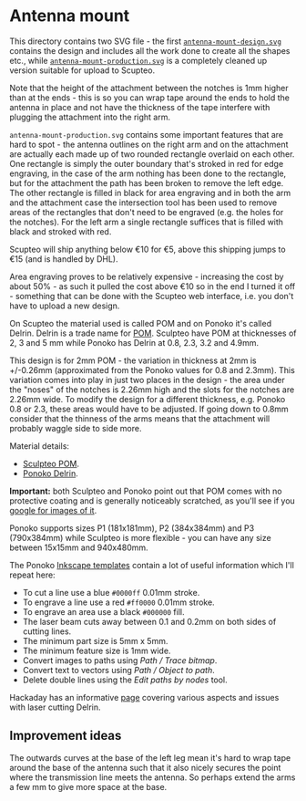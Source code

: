 Antenna mount
=============

This directory contains two SVG file - the first [`antenna-mount-design.svg`](antenna-mount-design.svg) contains the design and includes all the work done to create all the shapes etc., while [`antenna-mount-production.svg`](antenna-mount-production.svg) is a completely cleaned up version suitable for upload to Scupteo.

Note that the height of the attachment between the notches is 1mm higher than at the ends - this is so you can wrap tape around the ends to hold the antenna in place and not have the thickness of the tape interfere with plugging the attachment into the right arm.

`antenna-mount-production.svg` contains some important features that are hard to spot - the antenna outlines on the right arm and on the attachment are actually each made up of two rounded rectangle overlaid on each other. One rectangle is simply the outer boundary that's stroked in red for edge engraving, in the case of the arm nothing has been done to the rectangle, but for the attachment the path has been broken to remove the left edge. The other rectangle is filled in black for area engraving and in both the arm and the attachment case the intersection tool has been used to remove areas of the rectangles that don't need to be engraved (e.g. the holes for the notches). For the left arm a single rectangle suffices that is filled with black and stroked with red.

Scupteo will ship anything below &euro;10 for &euro;5, above this shipping jumps to &euro;15 (and is handled by DHL).

Area engraving proves to be relatively expensive - increasing the cost by about 50% - as such it pulled the cost above &euro;10 so in the end I turned it off - something that can be done with the Scupteo web interface, i.e. you don't have to upload a new design.

On Scupteo the material used is called POM and on Ponoko it's called Delrin. Delrin is a trade name for [POM](https://en.wikipedia.org/wiki/Polyoxymethylene). Sculpteo have POM at thicknesses of 2, 3 and 5 mm while Ponoko has Delrin at 0.8, 2.3, 3.2 and 4.9mm.

This design is for 2mm POM - the variation in thickness at 2mm is +/-0.26mm (approximated from the Ponoko values for 0.8 and 2.3mm). This variation comes into play in just two places in the design - the area under the "noses" of the notches is 2.26mm high and the slots for the notches are 2.26mm wide. To modify the design for a different thickness, e.g. Ponoko 0.8 or 2.3, these areas would have to be adjusted. If going down to 0.8mm consider that the thinness of the arms means that the attachment will probably waggle side to side more.

Material details:

* [Sculpteo POM](https://www.sculpteo.com/en/lasercutting/laser-cutting-materials/pom-material/).
* [Ponoko Delrin](https://www.ponoko.com/make-and-sell/show-material/66-delrin-white).

**Important:** both Sculpteo and Ponoko point out that POM comes with no protective coating and is generally noticeably scratched, as you'll see if you [google for images of it](https://www.google.com/search?q=delrin&tbm=isch).

Ponoko supports sizes P1 (181x181mm), P2 (384x384mm) and P3 (790x384mm) while Sculpteo is more flexible - you can have any size between 15x15mm and 940x480mm.

The Ponoko [Inkscape templates](https://www.ponoko.com/templates/all_product_design_templates_inkscape.zip) contain a lot of useful information which I'll repeat here:

* To cut a line use a blue `#0000ff` 0.01mm stroke.
* To engrave a line use a red `#ff0000` 0.01mm stroke.
* To engrave an area use a black `#000000` fill.
* The laser beam cuts away between 0.1 and 0.2mm on both sides of cutting lines.
* The minimum part size is 5mm x 5mm.
* The minimum feature size is 1mm wide.
* Convert images to paths using _Path / Trace bitmap_.
* Convert text to vectors using _Path / Object to path_.
* Delete double lines using the _Edit paths by nodes_ tool.

Hackaday has an informative [page](http://hackaday.com/2015/09/22/drawbacks-of-lased-delrin-and-how-to-slip-around-them/) covering various aspects and issues with laser cutting Delrin.

Improvement ideas
-----------------

The outwards curves at the base of the left leg mean it's hard to wrap tape around the base of the antenna such that it also nicely secures the point where the transmission line meets the antenna. So perhaps extend the arms a few mm to give more space at the base.
